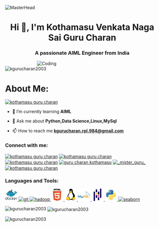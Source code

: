 ![MasterHead](https://user-images.githubusercontent.com/90236635/232446433-d5540fa2-fe28-4bb8-b929-cdb51fe61336.gif)
<h1 align="center">Hi 👋, I'm Kothamasu Venkata Naga Sai Guru Charan</h1>
<h3 align="center">A passionate AIML Engineer from India</h3>
<img align="right" alt="Coding" width="400" src="https://i.pinimg.com/originals/17/a3/ef/17a3effbfcfc3e2fc1f23e512cff50bb.gif">

<p align="left"> <img src="https://komarev.com/ghpvc/?username=kgurucharan2003&label=Profile%20views&color=0e75b6&style=flat" alt="kgurucharan2003" /> </p>

# About Me:
<p align="left"> <a href="https://twitter.com/kothamasu guru charan" target="blank"><img src="https://img.shields.io/twitter/follow/kothamasu guru charan?logo=twitter&style=for-the-badge" alt="kothamasu guru charan" /></a> </p>

- 🌱 I’m currently learning **AIML**

- 💬 Ask me about **Python,Data Science,Linux,MySql**

- 📫 How to reach me **kgurucharan.rpl.984@gmail.com**

<h3 align="left">Connect with me:</h3>
<p align="left">
<a href="https://twitter.com/kothamasu guru charan" target="blank"><img align="center" src="https://raw.githubusercontent.com/rahuldkjain/github-profile-readme-generator/master/src/images/icons/Social/twitter.svg" alt="kothamasu guru charan" height="30" width="40" /></a>
<a href="https://linkedin.com/in/kothamasu guru charan" target="blank"><img align="center" src="https://raw.githubusercontent.com/rahuldkjain/github-profile-readme-generator/master/src/images/icons/Social/linked-in-alt.svg" alt="kothamasu guru charan" height="30" width="40" /></a>
<a href="https://kaggle.com/kothamasu guru charan" target="blank"><img align="center" src="https://raw.githubusercontent.com/rahuldkjain/github-profile-readme-generator/master/src/images/icons/Social/kaggle.svg" alt="kothamasu guru charan" height="30" width="40" /></a>
<a href="https://fb.com/guru charan kothamasu" target="blank"><img align="center" src="https://raw.githubusercontent.com/rahuldkjain/github-profile-readme-generator/master/src/images/icons/Social/facebook.svg" alt="guru charan kothamasu" height="30" width="40" /></a>
<a href="https://instagram.com/_mister_guru_" target="blank"><img align="center" src="https://raw.githubusercontent.com/rahuldkjain/github-profile-readme-generator/master/src/images/icons/Social/instagram.svg" alt="_mister_guru_" height="30" width="40" /></a>
<a href="https://www.leetcode.com/kothamasu guru charan" target="blank"><img align="center" src="https://raw.githubusercontent.com/rahuldkjain/github-profile-readme-generator/master/src/images/icons/Social/leet-code.svg" alt="kothamasu guru charan" height="30" width="40" /></a>
</p>

<h3 align="left">Languages and Tools:</h3>
<p align="left"> <a href="https://www.docker.com/" target="_blank" rel="noreferrer"> <img src="https://raw.githubusercontent.com/devicons/devicon/master/icons/docker/docker-original-wordmark.svg" alt="docker" width="40" height="40"/> </a> <a href="https://git-scm.com/" target="_blank" rel="noreferrer"> <img src="https://www.vectorlogo.zone/logos/git-scm/git-scm-icon.svg" alt="git" width="40" height="40"/> </a> <a href="https://hadoop.apache.org/" target="_blank" rel="noreferrer"> <img src="https://www.vectorlogo.zone/logos/apache_hadoop/apache_hadoop-icon.svg" alt="hadoop" width="40" height="40"/> </a> <a href="https://www.w3.org/html/" target="_blank" rel="noreferrer"> <img src="https://raw.githubusercontent.com/devicons/devicon/master/icons/html5/html5-original-wordmark.svg" alt="html5" width="40" height="40"/> </a> <a href="https://www.linux.org/" target="_blank" rel="noreferrer"> <img src="https://raw.githubusercontent.com/devicons/devicon/master/icons/linux/linux-original.svg" alt="linux" width="40" height="40"/> </a> <a href="https://www.mysql.com/" target="_blank" rel="noreferrer"> <img src="https://raw.githubusercontent.com/devicons/devicon/master/icons/mysql/mysql-original-wordmark.svg" alt="mysql" width="40" height="40"/> </a> <a href="https://pandas.pydata.org/" target="_blank" rel="noreferrer"> <img src="https://raw.githubusercontent.com/devicons/devicon/2ae2a900d2f041da66e950e4d48052658d850630/icons/pandas/pandas-original.svg" alt="pandas" width="40" height="40"/> </a> <a href="https://www.python.org" target="_blank" rel="noreferrer"> <img src="https://raw.githubusercontent.com/devicons/devicon/master/icons/python/python-original.svg" alt="python" width="40" height="40"/> </a> <a href="https://seaborn.pydata.org/" target="_blank" rel="noreferrer"> <img src="https://seaborn.pydata.org/_images/logo-mark-lightbg.svg" alt="seaborn" width="40" height="40"/> </a> </p>

<p><img align="left" src="https://github-readme-stats.vercel.app/api/top-langs?username=kgurucharan2003&show_icons=true&locale=en&layout=compact" alt="kgurucharan2003" /></p>

<p>&nbsp;<img align="center" src="https://github-readme-stats.vercel.app/api?username=kgurucharan2003&show_icons=true&locale=en" alt="kgurucharan2003" /></p>

<p><img align="center" src="https://github-readme-streak-stats.herokuapp.com/?user=kgurucharan2003&" alt="kgurucharan2003" /></p>
